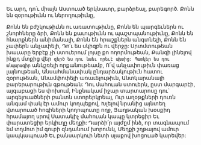 
Եւ արդ, դո՛ւ միայն Աստուած երկնաւոր,
բարձրեալ, բարեգործ.
Քոնն են զօրութիւնն ու ներողութիւնը,


Քոնն են բժշկութիւնն ու առատութիւնը,
Քոնն են պարգեւներն ու շնորհները ձրի,
Քոնն են քաւութիւնն ու պաշտպանութիւնը,
Քոնն են հնարքներն անիմանալի,
Քոնն են հրաշքներն անգտնելի,
Քոնն են չափերն անչափելի,
Դո՛ւ ես սկիզբն ու վերջը:
Սրտմտութեան խաւարը երբէք չի ստուերում լոյսը
քո ողորմութեան,
Քանզի լինելով ինքդ մտքից վեր` զերծ ես դու նաեւ
որեւէ ախտից:
Պատկեր ես դու անպարագիր` անկշռելի
որքանութեամբ,
Ո՜վ անչափութիւն փառաց լայնութեան,
Անսահմանափակ ընդարձակութիւն հատու
զօրութեան,
Անամփոփելի առաւելութիւն,
Անտկարանալի բարերարութիւն գթութեան:
Դու մահուան ստուերն, ըստ մարգարէի,
այգաբացի ես փոխում,
Ինքնակամ իջար տարտարոսը դու`
արգելուածների բանտն ստորերկրեայ,
Ուր աղօթքների դուռն անգամ փակ էր ամուր
կողպեքով,
Խլելով նրանից այնտեղ վտարուած հոգիների
կողոպուտը ողջ,
Յաղթական խօսքիդ հրամայող սրով
Սատակիչ մահուան կապը կտրեցիր
Եւ փարատեցիր երկիւղը մեղքի:
Դարձի՛ր այժըմ ինձ, որ տագնապում եմ տղմոտ իմ
գուբի զնդանում խորունկ,
Մեղքի շղթայով ամուր կապկապուած
Եւ բանսարկուի նետի սլաքով խոցուած կարեվեր:

